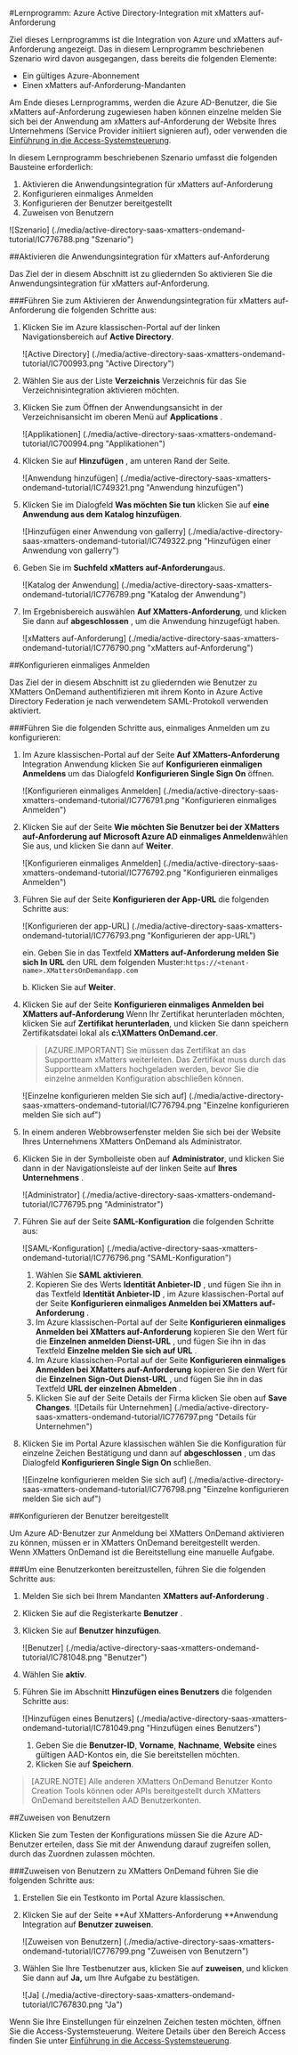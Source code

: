 <properties 
    pageTitle="Lernprogramm: Azure Active Directory-Integration mit xMatters auf-Anforderung | Microsoft Azure"
    description="Erfahren Sie, wie xMatters auf-Anforderung mit Azure Active Directory verwenden, aktivieren Sie einmaliges Anmelden, automatisierte Bereitstellung und mehr!" 
    services="active-directory" 
    authors="jeevansd"  
    documentationCenter="na" 
    manager="femila"/>
<tags 
    ms.service="active-directory" 
    ms.devlang="na" 
    ms.topic="article" 
    ms.tgt_pltfrm="na" 
    ms.workload="identity" 
    ms.date="09/09/2016" 
    ms.author="jeedes" />

#<a name="tutorial-azure-active-directory-integration-with-xmatters-ondemand"></a>Lernprogramm: Azure Active Directory-Integration mit xMatters auf-Anforderung
  
Ziel dieses Lernprogramms ist die Integration von Azure und xMatters auf-Anforderung angezeigt. Das in diesem Lernprogramm beschriebenen Szenario wird davon ausgegangen, dass bereits die folgenden Elemente:

-   Ein gültiges Azure-Abonnement
-   Einen xMatters auf-Anforderung-Mandanten
  
Am Ende dieses Lernprogramms, werden die Azure AD-Benutzer, die Sie xMatters auf-Anforderung zugewiesen haben können einzelne melden Sie sich bei der Anwendung am xMatters auf-Anforderung der Website Ihres Unternehmens (Service Provider initiiert signieren auf), oder verwenden die [Einführung in die Access-Systemsteuerung](active-directory-saas-access-panel-introduction.md).
  
In diesem Lernprogramm beschriebenen Szenario umfasst die folgenden Bausteine erforderlich:

1.  Aktivieren die Anwendungsintegration für xMatters auf-Anforderung
2.  Konfigurieren einmaliges Anmelden
3.  Konfigurieren der Benutzer bereitgestellt
4.  Zuweisen von Benutzern

![Szenario] (./media/active-directory-saas-xmatters-ondemand-tutorial/IC776788.png "Szenario")

##<a name="enabling-the-application-integration-for-xmatters-ondemand"></a>Aktivieren die Anwendungsintegration für xMatters auf-Anforderung
  
Das Ziel der in diesem Abschnitt ist zu gliedernden So aktivieren Sie die Anwendungsintegration für xMatters auf-Anforderung.

###<a name="to-enable-the-application-integration-for-xmatters-ondemand-perform-the-following-steps"></a>Führen Sie zum Aktivieren der Anwendungsintegration für xMatters auf-Anforderung die folgenden Schritte aus:

1.  Klicken Sie im Azure klassischen-Portal auf der linken Navigationsbereich auf **Active Directory**.

    ![Active Directory] (./media/active-directory-saas-xmatters-ondemand-tutorial/IC700993.png "Active Directory")

2.  Wählen Sie aus der Liste **Verzeichnis** Verzeichnis für das Sie Verzeichnisintegration aktivieren möchten.

3.  Klicken Sie zum Öffnen der Anwendungsansicht in der Verzeichnisansicht im oberen Menü auf **Applications** .

    ![Applikationen] (./media/active-directory-saas-xmatters-ondemand-tutorial/IC700994.png "Applikationen")

4.  Klicken Sie auf **Hinzufügen** , am unteren Rand der Seite.

    ![Anwendung hinzufügen] (./media/active-directory-saas-xmatters-ondemand-tutorial/IC749321.png "Anwendung hinzufügen")

5.  Klicken Sie im Dialogfeld **Was möchten Sie tun** klicken Sie auf **eine Anwendung aus dem Katalog hinzufügen**.

    ![Hinzufügen einer Anwendung von gallerry] (./media/active-directory-saas-xmatters-ondemand-tutorial/IC749322.png "Hinzufügen einer Anwendung von gallerry")

6.  Geben Sie im **Suchfeld** **xMatters auf-Anforderung**aus.

    ![Katalog der Anwendung] (./media/active-directory-saas-xmatters-ondemand-tutorial/IC776789.png "Katalog der Anwendung")

7.  Im Ergebnisbereich auswählen **Auf XMatters-Anforderung**, und klicken Sie dann auf **abgeschlossen** , um die Anwendung hinzugefügt haben.

    ![xMatters auf-Anforderung] (./media/active-directory-saas-xmatters-ondemand-tutorial/IC776790.png "xMatters auf-Anforderung")

##<a name="configuring-single-sign-on"></a>Konfigurieren einmaliges Anmelden
  
Das Ziel der in diesem Abschnitt ist zu gliedernden wie Benutzer zu XMatters OnDemand authentifizieren mit ihrem Konto in Azure Active Directory Federation je nach verwendetem SAML-Protokoll verwenden aktiviert.

###<a name="to-configure-single-sign-on-perform-the-following-steps"></a>Führen Sie die folgenden Schritte aus, einmaliges Anmelden um zu konfigurieren:

1.  Im Azure klassischen-Portal auf der Seite **Auf XMatters-Anforderung** Integration Anwendung klicken Sie auf **Konfigurieren einmaligen Anmeldens** um das Dialogfeld **Konfigurieren Single Sign On** öffnen.

    ![Konfigurieren einmaliges Anmelden] (./media/active-directory-saas-xmatters-ondemand-tutorial/IC776791.png "Konfigurieren einmaliges Anmelden")

2.  Klicken Sie auf der Seite **Wie möchten Sie Benutzer bei der XMatters auf-Anforderung auf** **Microsoft Azure AD einmaliges Anmelden**wählen Sie aus, und klicken Sie dann auf **Weiter**.

    ![Konfigurieren einmaliges Anmelden] (./media/active-directory-saas-xmatters-ondemand-tutorial/IC776792.png "Konfigurieren einmaliges Anmelden")

3.  Führen Sie auf der Seite **Konfigurieren der App-URL** die folgenden Schritte aus:

    ![Konfigurieren der app-URL] (./media/active-directory-saas-xmatters-ondemand-tutorial/IC776793.png "Konfigurieren der app-URL")

    ein. Geben Sie in das Textfeld **XMatters auf-Anforderung melden Sie sich In URL** den URL dem folgenden Muster:`https://<tenant-name>.XMattersOnDemandapp.com`

    b. Klicken Sie auf **Weiter**.


4.  Klicken Sie auf der Seite **Konfigurieren einmaliges Anmelden bei XMatters auf-Anforderung** Wenn Ihr Zertifikat herunterladen möchten, klicken Sie auf **Zertifikat herunterladen**, und klicken Sie dann speichern Zertifikatsdatei lokal als **c:\\XMatters OnDemand.cer**.

    >[AZURE.IMPORTANT] Sie müssen das Zertifikat an das Supportteam xMatters weiterleiten. Das Zertifikat muss durch das Supportteam xMatters hochgeladen werden, bevor Sie die einzelne anmelden Konfiguration abschließen können.

    ![Einzelne konfigurieren melden Sie sich auf] (./media/active-directory-saas-xmatters-ondemand-tutorial/IC776794.png "Einzelne konfigurieren melden Sie sich auf")

5.  In einem anderen Webbrowserfenster melden Sie sich bei der Website Ihres Unternehmens XMatters OnDemand als Administrator.

6.  Klicken Sie in der Symbolleiste oben auf **Administrator**, und klicken Sie dann in der Navigationsleiste auf der linken Seite auf **Ihres Unternehmens** .

    ![Administrator] (./media/active-directory-saas-xmatters-ondemand-tutorial/IC776795.png "Administrator")

7.  Führen Sie auf der Seite **SAML-Konfiguration** die folgenden Schritte aus:

    ![SAML-Konfiguration] (./media/active-directory-saas-xmatters-ondemand-tutorial/IC776796.png "SAML-Konfiguration")

    1.  Wählen Sie **SAML aktivieren**.
    2.  Kopieren Sie des Werts **Identität Anbieter-ID** , und fügen Sie ihn in das Textfeld **Identität Anbieter-ID** , im Azure klassischen-Portal auf der Seite **Konfigurieren einmaliges Anmelden bei XMatters auf-Anforderung** .
    3.  Im Azure klassischen-Portal auf der Seite **Konfigurieren einmaliges Anmelden bei XMatters auf-Anforderung** kopieren Sie den Wert für die **Einzelnen anmelden Dienst-URL** , und fügen Sie ihn in das Textfeld **Einzelne melden Sie sich auf URL** .
    4.  Im Azure klassischen-Portal auf der Seite **Konfigurieren einmaliges Anmelden bei XMatters auf-Anforderung** kopieren Sie den Wert für die **Einzelnen Sign-Out Dienst-URL** , und fügen Sie ihn in das Textfeld **URL der einzelnen Abmelden** .
    5.  Klicken Sie auf der Seite Details der Firma klicken Sie oben auf **Save Changes**.
        ![Details für Unternehmen] (./media/active-directory-saas-xmatters-ondemand-tutorial/IC776797.png "Details für Unternehmen")

8.  Klicken Sie im Portal Azure klassischen wählen Sie die Konfiguration für einzelne Zeichen Bestätigung und dann auf **abgeschlossen** , um das Dialogfeld **Konfigurieren Single Sign On** schließen.

    ![Einzelne konfigurieren melden Sie sich auf] (./media/active-directory-saas-xmatters-ondemand-tutorial/IC776798.png "Einzelne konfigurieren melden Sie sich auf")

##<a name="configuring-user-provisioning"></a>Konfigurieren der Benutzer bereitgestellt
  
Um Azure AD-Benutzer zur Anmeldung bei XMatters OnDemand aktivieren zu können, müssen er in XMatters OnDemand bereitgestellt werden.  
Wenn XMatters OnDemand ist die Bereitstellung eine manuelle Aufgabe.

###<a name="to-provision-a-user-accounts-perform-the-following-steps"></a>Um eine Benutzerkonten bereitzustellen, führen Sie die folgenden Schritte aus:

1.  Melden Sie sich bei Ihrem Mandanten **XMatters auf-Anforderung** .

2.  Klicken Sie auf die Registerkarte **Benutzer** .

3.  Klicken Sie auf **Benutzer hinzufügen**.

    ![Benutzer] (./media/active-directory-saas-xmatters-ondemand-tutorial/IC781048.png "Benutzer")

4.  Wählen Sie **aktiv**.

5.  Führen Sie im Abschnitt **Hinzufügen eines Benutzers** die folgenden Schritte aus:

    ![Hinzufügen eines Benutzers] (./media/active-directory-saas-xmatters-ondemand-tutorial/IC781049.png "Hinzufügen eines Benutzers")

    1.  Geben Sie die **Benutzer-ID**, **Vorname**, **Nachname**, **Website** eines gültigen AAD-Kontos ein, die Sie bereitstellen möchten.
    2.  Klicken Sie auf **Speichern**.

>[AZURE.NOTE] Alle anderen XMatters OnDemand Benutzer Konto Creation Tools können oder APIs bereitgestellt durch XMatters OnDemand bereitstellen AAD Benutzerkonten.

##<a name="assigning-users"></a>Zuweisen von Benutzern
  
Klicken Sie zum Testen der Konfigurations müssen Sie die Azure AD-Benutzer erteilen, dass Sie mit der Anwendung darauf zugreifen sollen, durch das Zuordnen zulassen möchten.

###<a name="to-assign-users-to-xmatters-ondemand-perform-the-following-steps"></a>Zuweisen von Benutzern zu XMatters OnDemand führen Sie die folgenden Schritte aus:

1.  Erstellen Sie ein Testkonto im Portal Azure klassischen.

2.  Klicken Sie auf der Seite **Auf XMatters-Anforderung **Anwendung Integration auf **Benutzer zuweisen**.

    ![Zuweisen von Benutzern] (./media/active-directory-saas-xmatters-ondemand-tutorial/IC776799.png "Zuweisen von Benutzern")

3.  Wählen Sie Ihre Testbenutzer aus, klicken Sie auf **zuweisen**, und klicken Sie dann auf **Ja,** um Ihre Aufgabe zu bestätigen.

    ![Ja] (./media/active-directory-saas-xmatters-ondemand-tutorial/IC767830.png "Ja")
  
Wenn Sie Ihre Einstellungen für einzelnen Zeichen testen möchten, öffnen Sie die Access-Systemsteuerung. Weitere Details über den Bereich Access finden Sie unter [Einführung in die Access-Systemsteuerung](active-directory-saas-access-panel-introduction.md).
